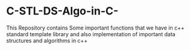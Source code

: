 # C-STL-DS-Algo-in-C-
This Repository contains Some important functions that we have in c++ standard template library and also implementation of important data structures and algorithms in c++
